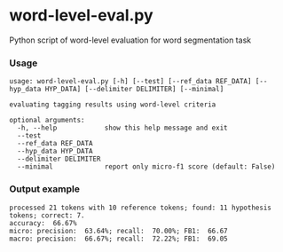 # word-level-eval.py

Python script of word-level evaluation for word segmentation task

### Usage
```
usage: word-level-eval.py [-h] [--test] [--ref_data REF_DATA] [--hyp_data HYP_DATA] [--delimiter DELIMITER] [--minimal]

evaluating tagging results using word-level criteria

optional arguments:
  -h, --help            show this help message and exit
  --test
  --ref_data REF_DATA
  --hyp_data HYP_DATA
  --delimiter DELIMITER
  --minimal             report only micro-f1 score (default: False)
```

### Output example
```
processed 21 tokens with 10 reference tokens; found: 11 hypothesis tokens; correct: 7.
accuracy:  66.67%
micro: precision:  63.64%; recall:  70.00%; FB1:  66.67
macro: precision:  66.67%; recall:  72.22%; FB1:  69.05
```
